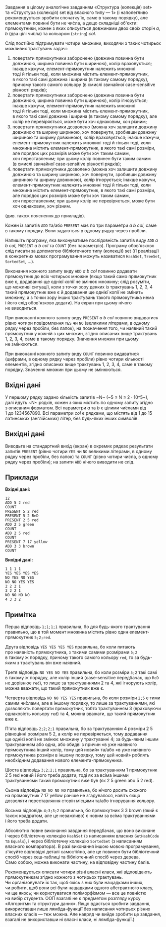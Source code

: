 Завдання в&nbsp;цілому аналогічне завданням «Структура (колекція) set» та&nbsp;«Структура (колекція) set від власного типу — 1» (і&nbsp;наполегливо рекомендується зробити спочатку їх, саме в&nbsp;такому порядку), але елементами повинні бути не&nbsp;чи́сла, а&nbsp;дещо складніші об'єкти: прямокутники, кожен з&nbsp;яких описується довжинами двох своїх сторі́н *a*, *b* (два цілі чи́сла) та&nbsp;кольором (`string`) *col*.

Cлід постійно підтримувати чотири множини, виходячи з&nbsp;таких чотирьох можливих трактувань задачі:
1.  повертати прямокутники заборонено (довжина повинна бути довжиною, ширина повинна бути шириною), колір враховується; інакше кажучи, елемент-прямокутник належить множині тоді&nbsp;й&nbsp;тільки тоді, коли множина містить елемент-прямокутник, в&nbsp;якого такі самі довжина&nbsp;і&nbsp;ширина (в&nbsp;такому самому порядку), причому такого самого кольору (в&nbsp;смислі звичайної case-sensitive рівності рядків);
2.  повертати прямокутники заборонено (довжина повинна бути довжиною, ширина повинна бути шириною), колір ігнорується; інакше кажучи, елемент-прямокутник належить множині тоді&nbsp;й&nbsp;тільки тоді, коли множина містить елемент-прямокутник, в&nbsp;якого такі самі довжина&nbsp;і&nbsp;ширина (в&nbsp;такому самому порядку), але колір не&nbsp;перевіряється, може бути хоч&nbsp;однаковим, хоч&nbsp;різним;
3.  повертати прямокутники дозволено (можна хоч&nbsp;залишити довжину довжиною та&nbsp;ширину шириною, хоч&nbsp;повернути, зробивши довжину шириною та&nbsp;ширину довжиною), колір враховується; інакше кажучи, елемент-прямокутник належить множині тоді&nbsp;й&nbsp;тільки тоді, коли множина містить елемент-прямокутник, в&nbsp;якого такі самі розміри, але порядок цих розмірів може бути хоч&nbsp;таким самим, хоч&nbsp;переставленим; при цьому колір повинен бути таким самим (в&nbsp;смислі звичайної case-sensitive рівності рядків);
4.  повертати прямокутники дозволено (можна хоч&nbsp;залишити довжину довжиною та&nbsp;ширину шириною, хоч&nbsp;повернути, зробивши довжину шириною та&nbsp;ширину довжиною), колір ігнорується; інакше кажучи, елемент-прямокутник належить множині тоді&nbsp;й&nbsp;тільки тоді, коли множина містить елемент-прямокутник, в&nbsp;якого такі самі розміри, але порядок цих розмірів може бути хоч&nbsp;таким самим, хоч&nbsp;переставленим; при цьому колір не&nbsp;перевіряється, може бути хоч&nbsp;однаковим, хоч&nbsp;різним.

(див. також пояснення до&nbsp;прикладів).

Кожен із&nbsp;запитів `ADD` та/або `PRESENT` має по&nbsp;три параметри *a b col*, саме в&nbsp;такому порядку. Вони задаються в&nbsp;одному рядку через пробіли.

Напишіть програму, яка&nbsp;виконуватиме послідовність запитів виду `ADD` *a b col*, `PRESENT` *a b col* та&nbsp;`COUNT` (без параметрів). Програму обов'язково слід писати за&nbsp;допомогою бібліотечного типу (колекції) set (її реалізації в&nbsp;конкретних мовах програмування можуть називатися `HashSet`, `TreeSet`, `SortedSet`, ...).

Виконання кожного запиту виду `ADD` *a b col* повинно додавати прямокутник до&nbsp;всіх чотирьох множин (якщо такий само прямокутник вже є, додавання ще&nbsp;однієї копії не&nbsp;змінює множину; слід розуміти, що&nbsp;можливі ситуації, коли з&nbsp;точки зору деяких із&nbsp;трактувань 1, 2, 3, 4 такий прямокутник вже є&nbsp;й&nbsp;додавання ще&nbsp;однієї копії не&nbsp;змінить множину, а&nbsp;з&nbsp;точки зору інших трактувань такого прямокутника нема і&nbsp;його слід обов'язково додати). На&nbsp;екран при цьому нічого не&nbsp;виводиться.

При виконанні кожного запиту виду `PRESENT` *a b col* повинно видаватися рівно чотири повідомлення `YES` чи&nbsp;`NO` (великими літерами, в&nbsp;одному рядку через пробіли, без лапок), на&nbsp;позначення того, чи&nbsp;наявний такий прямокутник у&nbsp;кожній з&nbsp;цих множин, згідно описаних вище трактувань 1, 2, 3, 4, саме в&nbsp;такому порядку. Значення множин при цьому не&nbsp;змінюються.

При виконанні кожного запиту виду `COUNT` повинно видаватися (цифрами, в&nbsp;одному рядку через пробіли) рівно чотири кількості елементів, згідно описаних вище трактувань 1, 2, 3, 4, саме в&nbsp;такому порядку. Значення множин при цьому не&nbsp;змінюються.

## Вхідні дані
У&nbsp;першому рядку задано кількість запитів ~N~ (~5&nbsp;≤ N&nbsp;≤ 2&nbsp;·&nbsp;10^5~), далі&nbsp;йдуть ~N~ рядків, кожен з&nbsp;яких містить по&nbsp;одному запиту згідно з&nbsp;описаним форматом. Всі параметри *a* та&nbsp;*b* є цілими чи́слами від 1&nbsp;до&nbsp;1234567890. Всі параметри *col* є рядками, що&nbsp;містять від 1&nbsp;до&nbsp;15 латинських (англійських) літер, без&nbsp;будь-яких інших символів.

## Вихідні дані
Виводьте на&nbsp;стандартний вихід (екран) в&nbsp;окремих рядках результати запитів `PRESENT` (рівно чотири `YES` чи&nbsp;`NO` великими літерами, в&nbsp;одному рядку через пробіли, без лапок) та&nbsp;`COUNT` (рівно чотири чи́сла, в&nbsp;одному рядку через пробіли); на&nbsp;запити `ADD` нічого виводити не&nbsp;слід.

## Приклади

**Вхідні дані:**
```
12
ADD 5 2 red
COUNT
PRESENT 5 2 red
PRESENT 5 2 ReD
PRESENT 2 5 red
ADD 2 5 green
COUNT
ADD 2 5 red
COUNT
PRESENT 7 17 yellow
ADD 3 3 brown
COUNT
```

**Вихідні дані:**
```
1 1 1 1
YES YES YES YES
NO YES NO YES
NO NO YES YES
2 2 2 1
3 2 2 1
NO NO NO NO
4 3 3 2
```

## Примітка
Перша відповідь `1;1;1;1` правильна, бо&nbsp;для будь-якого трактування правильно, що&nbsp;в&nbsp;той момент множина містить рівно один елемент-прямокутник `5;2;red`.

Друга відповідь `YES YES YES YES` правильна, бо&nbsp;коли питають про&nbsp;наявність прямокутника, з&nbsp;такими самими розмірами `5;2` в&nbsp;такому&nbsp;ж порядку, причому такого самого кольору `red`, то&nbsp;за&nbsp;будь-яким з&nbsp;трактувань він вже наявний.

Третя відповідь `NO YES NO YES` правильна, бо&nbsp;коли розміри `5;2` такі самі в&nbsp;такому&nbsp;ж порядку, але колір інший (case-sensitive передбачає, що&nbsp;`ReD` не&nbsp;дорівнює `red`), то&nbsp;лише за&nbsp;трактуваннями 2&nbsp;та&nbsp;4, які ігнорують колір, можна вважати, що&nbsp;такий прямокутник вже є.

Четверта відповідь `NO NO YES YES` правильна, бо&nbsp;коли розміри `2;5` є тими самим чи́слами, але в&nbsp;іншому порядку, то&nbsp;лише за&nbsp;трактуваннями, які дозволяють повертати прямокутник, тобто трактуванням 3 (враховуючи однаковість кольору `red`) та&nbsp;4, можна вважати, що&nbsp;такий прямокутник вже є.

П'ята відповідь `2;2;2;1` правильна, бо&nbsp;за&nbsp;трактуванням 4 розміри 2&nbsp;5 рівноцінні розмірам 5&nbsp;2, а&nbsp;колір не&nbsp;перевіряється, тому додавання ще&nbsp;однієї копії не&nbsp;змінює множину у&nbsp;трактуванні 4; за&nbsp;будь-яким іншим трактуванням або&nbsp;одна, або&nbsp;обидві з&nbsp;причин «в&nbsp;уже наявного прямокутника інший колір, тому цей новий» та/або «в&nbsp;уже наявного прямокутника розміри в&nbsp;іншому порядку, тому цей новий» роблять необхідним додавання нового елемента-прямокуника.

Шоста відповідь `3;2;2;1` правильна, бо&nbsp;за&nbsp;трактуванням 1 прямокутник 2&nbsp;5&nbsp;red новий і&nbsp;його треба додати, тоді як&nbsp;за&nbsp;всіма іншими трактуваннями такий прямокутник вже був (як&nbsp;2&nbsp;5&nbsp;green або 5&nbsp;2&nbsp;red).

Сьома відповідь `NO NO NO NO` правильна, бо&nbsp;нічого досить схожого на&nbsp;прямокутник 7&nbsp;17&nbsp;yellow раніше не&nbsp;згадувалося, навіть якщо дозволяти переставляння сторі́н місцями та/або ігнорування кольору.

Восьма відповідь `4;3;3;2` правильна, бо&nbsp;прямокутник 3&nbsp;3&nbsp;brown (який є також квадратом, але це&nbsp;неважливо) є&nbsp;новим за&nbsp;всіма трактуваннями і&nbsp;його треба додати.

Абсолютно повне виконання завдання передбачає, що&nbsp;воно виконане і&nbsp;через бібліотечну колекцію `HashSet` (з&nbsp;написанням власних `GetHashCode` та&nbsp;`Equals`), і&nbsp;через бібліотечну колекцію `SortedSet` (з&nbsp;написанням власного компаратора). В&nbsp;разі виконання іншою мовою програмування, з'ясуйте відповідні деталі самостійно, але це&nbsp;повинен бути бібліотечний спосіб через хеш-таблиці та&nbsp;бібліотечний спосіб через дерева. Само&nbsp;собою, можна виконати частину, на&nbsp;відповідну частину балів.

Рекомендується описати чотири різні власні класи, які&nbsp;відповідають прямокутникам згідно кожного з&nbsp;чотирьох трактувань. Чи&nbsp;організовувати їх так, щоб якісь з&nbsp;них були нащадками інших, чи&nbsp;робити, щоб вони всі&nbsp;були нащадками одного абстрактного класу, чи&nbsp;ще якось; чи&nbsp;користуватися поліморфізмом — все це&nbsp;повністю на&nbsp;вибір студента. ООП взагалі не&nbsp;є предметом розгляду курсу «Алгоритми та&nbsp;структури даних». Якщо&nbsp;вдасться зробити завдання, використавши лише лямбда-функції без написання чотирьох різних власних класів — теж&nbsp;можна. Але навряд чи&nbsp;вийде зробити це&nbsp;завдання, взагалі не&nbsp;використавши ні&nbsp;власні класи, ні&nbsp;лямбда-функції.)
